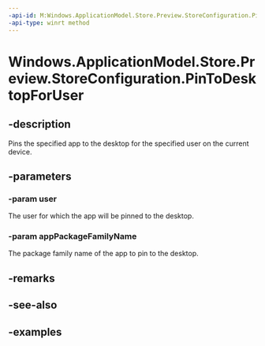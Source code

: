 ```yaml
---
-api-id: M:Windows.ApplicationModel.Store.Preview.StoreConfiguration.PinToDesktopForUser(Windows.System.User,System.String)
-api-type: winrt method
---
```


<!-- Method syntax.
public void StoreConfiguration.PinToDesktopForUser(User user, String appPackageFamilyName)
-->

# Windows.ApplicationModel.Store.Preview.StoreConfiguration.PinToDesktopForUser

## -description
Pins the specified app to the desktop for the specified user on the current device.

## -parameters
### -param user
The user for which the app will be pinned to the desktop.

### -param appPackageFamilyName
The package family name of the app to pin to the desktop.

## -remarks

## -see-also

## -examples
